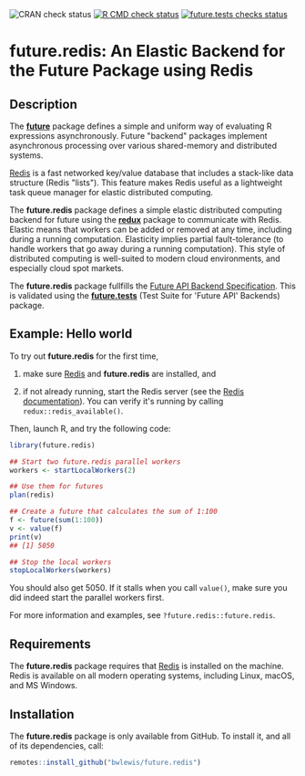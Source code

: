 <div id="badges"><!-- pkgdown markup -->
<img border="0" src="https://www.r-pkg.org/badges/version/future.redis" alt="CRAN check status"/>
<a href="https://github.com/HenrikBengtsson/future.redis/actions?query=workflow%3AR-CMD-check"><img border="0" src="https://github.com/HenrikBengtsson/future.redis/actions/workflows/R-CMD-check.yaml/badge.svg?branch=develop" alt="R CMD check status"/></a>
<a href="https://github.com/HenrikBengtsson/future.redis/actions?query=workflow%3Afuture_tests"><img border="0" src="https://github.com/HenrikBengtsson/future.redis/actions/workflows/future_tests.yaml/badge.svg?branch=develop" alt="future.tests checks status"/></a>
</div>


# future.redis: An Elastic Backend for the Future Package using Redis

## Description

The **[future]** package defines a simple and uniform way of
evaluating R expressions asynchronously. Future "backend" packages
implement asynchronous processing over various shared-memory and
distributed systems.

[Redis] is a fast networked key/value database that includes a
stack-like data structure (Redis "lists").  This feature makes Redis
useful as a lightweight task queue manager for elastic distributed
computing.

The **future.redis** package defines a simple elastic distributed
computing backend for future using the **[redux]** package to
communicate with Redis. Elastic means that workers can be added or
removed at any time, including during a running
computation. Elasticity implies partial fault-tolerance (to handle
workers that go away during a running computation). This style of
distributed computing is well-suited to modern cloud environments, and
especially cloud spot markets.

The **future.redis** package fullfills the [Future API Backend
Specification].  This is validated using the **[future.tests]** (Test
Suite for 'Future API' Backends) package.


## Example: Hello world

To try out **future.redis** for the first time,

1. make sure [Redis] and **future.redis** are installed, and

2. if not already running, start the Redis server (see the [Redis
   documentation]).  You can verify it's running by calling
   `redux::redis_available()`.

Then, launch R, and try the following code:

```r
library(future.redis)

## Start two future.redis parallel workers
workers <- startLocalWorkers(2)

## Use them for futures
plan(redis)

## Create a future that calculates the sum of 1:100
f <- future(sum(1:100))
v <- value(f)
print(v)
## [1] 5050

## Stop the local workers
stopLocalWorkers(workers)
```

You should also get 5050.  If it stalls when you call `value()`, make
sure you did indeed start the parallel workers first.

For more information and examples, see `?future.redis::future.redis`.


## Requirements

The **future.redis** package requires that [Redis] is installed on the
machine.  Redis is available on all modern operating systems,
including Linux, macOS, and MS Windows.
   

## Installation

The **future.redis** package is only available from GitHub. To install
it, and all of its dependencies, call:

```r
remotes::install_github("bwlewis/future.redis")
```


[future]: https://cran.r-project.org/package=future
[future.tests]: https://cran.r-project.org/package=future.tests
[Future API Backend Specification]: https://future.futureverse.org/articles/future-6-future-api-backend-specification.html
[redux]: https://cran.r-project.org/package=redux
[Redis]: https://redis.io
[Redis documentation]: https://redis.io/docs/
